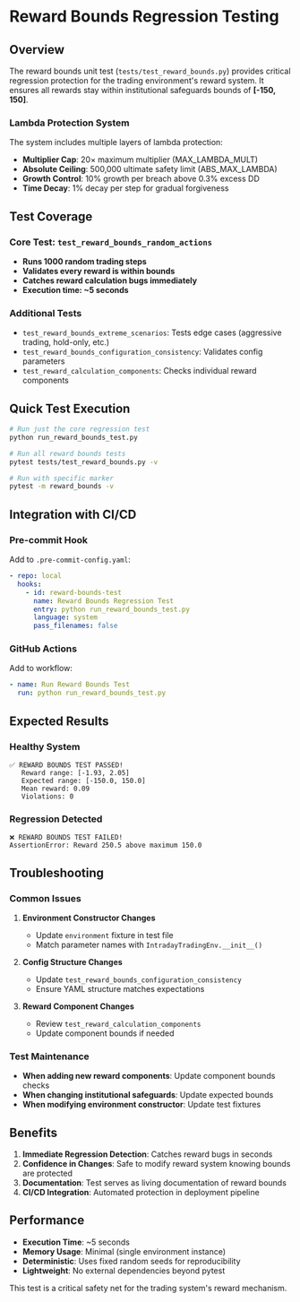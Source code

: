# Reward Bounds Regression Testing

## Overview

The reward bounds unit test (`tests/test_reward_bounds.py`) provides critical regression protection for the trading environment's reward system. It ensures all rewards stay within institutional safeguards bounds of **[-150, 150]**.

### Lambda Protection System

The system includes multiple layers of lambda protection:
- **Multiplier Cap**: 20× maximum multiplier (MAX_LAMBDA_MULT)
- **Absolute Ceiling**: 500,000 ultimate safety limit (ABS_MAX_LAMBDA)
- **Growth Control**: 10% growth per breach above 0.3% excess DD
- **Time Decay**: 1% decay per step for gradual forgiveness

## Test Coverage

### Core Test: `test_reward_bounds_random_actions`
- **Runs 1000 random trading steps**
- **Validates every reward is within bounds**
- **Catches reward calculation bugs immediately**
- **Execution time: ~5 seconds**

### Additional Tests
- `test_reward_bounds_extreme_scenarios`: Tests edge cases (aggressive trading, hold-only, etc.)
- `test_reward_bounds_configuration_consistency`: Validates config parameters
- `test_reward_calculation_components`: Checks individual reward components

## Quick Test Execution

```bash
# Run just the core regression test
python run_reward_bounds_test.py

# Run all reward bounds tests
pytest tests/test_reward_bounds.py -v

# Run with specific marker
pytest -m reward_bounds -v
```

## Integration with CI/CD

### Pre-commit Hook
Add to `.pre-commit-config.yaml`:
```yaml
- repo: local
  hooks:
    - id: reward-bounds-test
      name: Reward Bounds Regression Test
      entry: python run_reward_bounds_test.py
      language: system
      pass_filenames: false
```

### GitHub Actions
Add to workflow:
```yaml
- name: Run Reward Bounds Test
  run: python run_reward_bounds_test.py
```

## Expected Results

### Healthy System
```
✅ REWARD BOUNDS TEST PASSED!
   Reward range: [-1.93, 2.05]
   Expected range: [-150.0, 150.0]
   Mean reward: 0.09
   Violations: 0
```

### Regression Detected
```
❌ REWARD BOUNDS TEST FAILED!
AssertionError: Reward 250.5 above maximum 150.0
```

## Troubleshooting

### Common Issues

1. **Environment Constructor Changes**
   - Update `environment` fixture in test file
   - Match parameter names with `IntradayTradingEnv.__init__()`

2. **Config Structure Changes**
   - Update `test_reward_bounds_configuration_consistency`
   - Ensure YAML structure matches expectations

3. **Reward Component Changes**
   - Review `test_reward_calculation_components`
   - Update component bounds if needed

### Test Maintenance

- **When adding new reward components**: Update component bounds checks
- **When changing institutional safeguards**: Update expected bounds
- **When modifying environment constructor**: Update test fixtures

## Benefits

1. **Immediate Regression Detection**: Catches reward bugs in seconds
2. **Confidence in Changes**: Safe to modify reward system knowing bounds are protected
3. **Documentation**: Test serves as living documentation of reward bounds
4. **CI/CD Integration**: Automated protection in deployment pipeline

## Performance

- **Execution Time**: ~5 seconds
- **Memory Usage**: Minimal (single environment instance)
- **Deterministic**: Uses fixed random seeds for reproducibility
- **Lightweight**: No external dependencies beyond pytest

This test is a critical safety net for the trading system's reward mechanism.